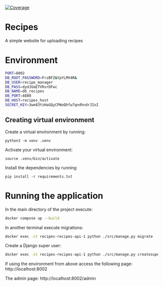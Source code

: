[![Coverage](https://img.shields.io/codecov/c/github/emese-boga/recipes)](https://app.codecov.io/gh/emese-boga/recipes)

# Recipes


A simple website for uploading recipes


# Environment

```bash
PORT=8002
DB_ROOT_PASSWORD=FrzBFZ&YpYLMV4R&
DB_USER=recipe_manager
DB_PASS=dydJUaETVRvrDFwc
DB_NAME=db_recipes
DB_PORT=4880
DB_HOST=recipes_host
SECRET_KEY=3we83YzHaGQyCPWoQhfw7qndhndrJIoI
```

## Creating virtual environment

Create a virtual environment by running:
```console
python3 -m venv .venv
``` 
Activate your virtual environment:
```console
source .venv/bin/activate
``` 

Install the dependencies by running
```console
pip install -r requirements.txt
``` 


# Running the application

In the main directory of the project execute:
```bash
docker compose up --build 
```

In another terminal execute migrations:
```bash
docker exec -it recipes-recipes-api-1 python ./src/manage.py migrate
```

Create a Django super user:
```bash
docker exec -it recipes-recipes-api-1 python ./src/manage.py createsuperuser
```

If using the environment from above access the following page:
http://localhost:8002


The admin page:
http://localhost:8002/admin
